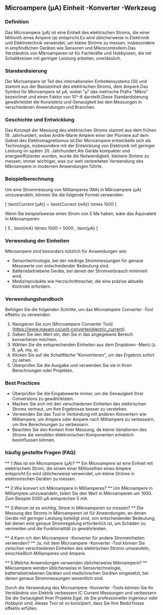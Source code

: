 ## Microampere (µA) Einheit -Konverter -Werkzeug

### Definition
Das Microampere (µA) ist eine Einheit des elektrischen Stroms, die einer Millionth eines Ampere (a) entspricht.Es wird üblicherweise in Elektronik und Elektrotechnik verwendet, um kleine Ströme zu messen, insbesondere in empfindlichen Geräten wie Sensoren und Mikrocontrollern.Das Verständnis von Mikroamperen ist für Fachkräfte und Hobbyisten, die mit Schaltkreisen mit geringer Leistung arbeiten, unerlässlich.

### Standardisierung
Der Microampere ist Teil des internationalen Einheitensystems (SI) und stammt aus der Basiseinheit des elektrischen Stroms, dem Ampere.Das Symbol für Microampere ist µA, wobei "µ" das metrische Präfix "Mikro" bezeichnet und einen Faktor von 10^-6 darstellt.Diese Standardisierung gewährleistet die Konsistenz und Genauigkeit bei den Messungen in verschiedenen Anwendungen und Branchen.

### Geschichte und Entwicklung
Das Konzept der Messung des elektrischen Stroms stammt aus dem frühen 19. Jahrhundert, wobei André-Marie Ampère einer der Pioniere auf dem Gebiet des Elektromagnetismus ist.Der Microampere entwickelte sich als Technologie, insbesondere mit der Entwicklung von Elektronik mit geringer Leistung im späten 20. Jahrhundert.Als Geräte kompakter und energieeffizienter wurden, wurde die Notwendigkeit, kleinere Ströme zu messen, immer wichtiger, was zur weit verbreiteten Verwendung des Mikroampere in modernen Anwendungen führte.

### Beispielberechnung
Um eine Strommessung von Milliamperes (MA) in Mikroampere (µA) umzuwandeln, können Sie die folgende Formel verwenden:

\[ \text{Current (µA)} = \text{Current (mA)} \times 1000 \]

Wenn Sie beispielsweise einen Strom von 5 Ma haben, wäre das Äquivalent in Mikroamperen:

\[ 5 \, \text{mA} \times 1000 = 5000 \, \text{µA} \]

### Verwendung der Einheiten
Mikroampere sind besonders nützlich für Anwendungen wie:
- Sensortechnologie, bei der niedrige Strommessungen für genaue Messwerte von entscheidender Bedeutung sind.
- Batteriebetriebene Geräte, bei denen der Stromverbrauch minimiert wird.
- Medizinprodukte wie Herzschrittmacher, die eine präzise aktuelle Kontrolle erfordern.

### Verwendungshandbuch
Befolgen Sie die folgenden Schritte, um das Microampere Converter -Tool effektiv zu verwenden:
1. Navigieren Sie zum [Microampere Converter Tool] (https://www.inayam.co/unit-converter/electric_current).
2. Geben Sie den Wert ein, den Sie in das angegebene Bereich konvertieren möchten.
3. Wählen Sie die entsprechenden Einheiten aus dem Dropdown -Menü (z. B. µA, ma, a).
4. Klicken Sie auf die Schaltfläche "Konvertieren", um das Ergebnis sofort zu sehen.
5. Überprüfen Sie die Ausgabe und verwenden Sie sie in Ihren Berechnungen oder Projekten.

### Best Practices
- Überprüfen Sie die Eingabewerte immer, um die Genauigkeit Ihrer Conversions zu gewährleisten.
- Machen Sie sich mit den verschiedenen Einheiten des elektrischen Stroms vertraut, um Ihre Ergebnisse besser zu verstehen.
- Verwenden Sie das Tool in Verbindung mit anderen Konvertern wie Milliampere, um Ampere oder Ampere nach Milliampere zu verbessern, um Ihre Berechnungen zu verbessern.
- Beachten Sie den Kontext Ihrer Messung, da kleine Variationen des Stroms die sensiblen elektronischen Komponenten erheblich beeinflussen können.

### häufig gestellte Fragen (FAQ)

** 1.Was ist ein Microampere (µA)? **
Ein Microampere ist eine Einheit mit elektrischem Strom, die einem einer Millionsthen eines Ampere entspricht.Es wird üblicherweise verwendet, um kleine Ströme in elektronischen Geräten zu messen.

** 2.Wie konvert ich Mikroampere in Milliamperes? **
Um Mikroampere in Milliampere umzuwandeln, teilen Sie den Wert in Mikroamperen um 1000. Zum Beispiel 5000 µA entsprechen 5 mA.

** 3.Warum ist es wichtig, Strom in Mikroamperen zu messen? **
Die Messung des Stroms in Mikroamperen ist für Anwendungen, an denen Geräte mit geringer Leistung beteiligt sind, von entscheidender Bedeutung, bei denen eine genaue Stromregelung erforderlich ist, um Schäden zu vermeiden und die Funktionalität zu gewährleisten.

** 4.Kann ich den Microampere -Konverter für andere Stromeinheiten verwenden? **
Ja, mit dem Microampere -Konverter -Tool können Sie zwischen verschiedenen Einheiten des elektrischen Stroms umwandeln, einschließlich Milliamperes und Ampere.

** 5.Welche Anwendungen verwenden üblicherweise Mikroampere? **
Mikroampere werden üblicherweise in Sensortechnologie, batteriebetriebenen Geräten und medizinischen Geräten eingesetzt, bei denen genaue Strommessungen wesentlich sind.

Durch die Verwendung des Microampere -Konverter -Tools können Sie Ihr Verständnis von Elektrik verbessern IC Current Messungen und verbessern Sie die Genauigkeit Ihrer Projekte.Egal, ob Sie professioneller Ingenieur oder Hobbyist sind, dieses Tool ist so konzipiert, dass Sie Ihre Bedürfnisse effektiv erfüllen.